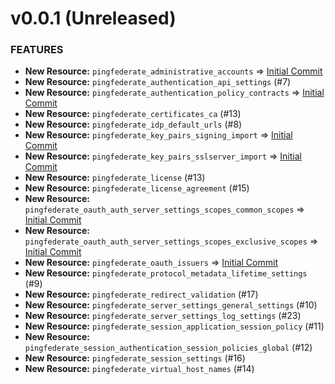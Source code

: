 # v0.0.1 (Unreleased)

### FEATURES
* **New Resource:** `pingfederate_administrative_accounts` => [Initial Commit](https://github.com/pingidentity/terraform-provider-pingfederate/commit/fe35b53aac7146d2a75eeb70f4e21aaf52995a96)
* **New Resource:** `pingfederate_authentication_api_settings` (#7)
* **New Resource:** `pingfederate_authentication_policy_contracts` => [Initial Commit](https://github.com/pingidentity/terraform-provider-pingfederate/commit/fe35b53aac7146d2a75eeb70f4e21aaf52995a96)
* **New Resource:** `pingfederate_certificates_ca` (#13)
* **New Resource:** `pingfederate_idp_default_urls` (#8)
* **New Resource:** `pingfederate_key_pairs_signing_import` => [Initial Commit](https://github.com/pingidentity/terraform-provider-pingfederate/commit/fe35b53aac7146d2a75eeb70f4e21aaf52995a96)
* **New Resource:** `pingfederate_key_pairs_sslserver_import` => [Initial Commit](https://github.com/pingidentity/terraform-provider-pingfederate/commit/fe35b53aac7146d2a75eeb70f4e21aaf52995a96)
* **New Resource:** `pingfederate_license` (#13)
* **New Resource:** `pingfederate_license_agreement` (#15)
* **New Resource:** `pingfederate_oauth_auth_server_settings_scopes_common_scopes` => [Initial Commit](https://github.com/pingidentity/terraform-provider-pingfederate/commit/fe35b53aac7146d2a75eeb70f4e21aaf52995a96)
* **New Resource:** `pingfederate_oauth_auth_server_settings_scopes_exclusive_scopes` => [Initial Commit](https://github.com/pingidentity/terraform-provider-pingfederate/commit/fe35b53aac7146d2a75eeb70f4e21aaf52995a96)
* **New Resource:** `pingfederate_oauth_issuers` => [Initial Commit](https://github.com/pingidentity/terraform-provider-pingfederate/commit/fe35b53aac7146d2a75eeb70f4e21aaf52995a96)
* **New Resource:** `pingfederate_protocol_metadata_lifetime_settings` (#9)
* **New Resource:** `pingfederate_redirect_validation` (#17)
* **New Resource:** `pingfederate_server_settings_general_settings` (#10)
* **New Resource:** `pingfederate_server_settings_log_settings` (#23)
* **New Resource:** `pingfederate_session_application_session_policy` (#11)
* **New Resource:** `pingfederate_session_authentication_session_policies_global` (#12)
* **New Resource:** `pingfederate_session_settings` (#16)
* **New Resource:** `pingfederate_virtual_host_names` (#14)
